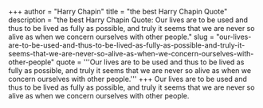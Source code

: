 +++
author = "Harry Chapin"
title = "the best Harry Chapin Quote"
description = "the best Harry Chapin Quote: Our lives are to be used and thus to be lived as fully as possible, and truly it seems that we are never so alive as when we concern ourselves with other people."
slug = "our-lives-are-to-be-used-and-thus-to-be-lived-as-fully-as-possible-and-truly-it-seems-that-we-are-never-so-alive-as-when-we-concern-ourselves-with-other-people"
quote = '''Our lives are to be used and thus to be lived as fully as possible, and truly it seems that we are never so alive as when we concern ourselves with other people.'''
+++
Our lives are to be used and thus to be lived as fully as possible, and truly it seems that we are never so alive as when we concern ourselves with other people.
